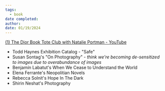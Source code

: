 ```yaml
---
tags:
  - book
date completed: 
author: 
date: 01/19/2024
---
```

[(1) The Dior Book Tote Club with Natalie Portman - YouTube](https://www.youtube.com/watch?v=etyv4GmNYx4) 

- Todd Haynes Exhibition Catalog - "Safe" 
- Susan Sontag's "On Photography" - *think we're becoming de-sensitized to images due to overabundance of images*
- Benjamín Labatut's When We Cease to Understand the World 
- Elena Ferrante's Neopolitian Novels 
- Rebecca Solnit's Hope In The Dark
- Shirin Neshat's Photography